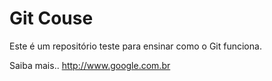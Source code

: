 # Git Couse

Este é um repositório teste para ensinar como o Git funciona.

Saiba mais.. http://www.google.com.br